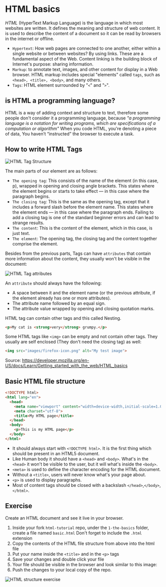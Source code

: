 # HTML basics

*HTML* (HyperText Markup Language) is the language in which most websites are written. It defines the meaning and structure of web content. It is used to describe the content of a document so it can be read by browsers in the internet or offline.

* `Hypertext`: How web pages are connected to one another, either within a single website or between websites? By using links. These are a fundamental aspect of the Web. Content linking is the building block of Internet's purpose: sharing information.
* `Markup`: to annotate text, images, and other content for display in a Web browser. HTML markup includes special "elements" called `tags`, such as ```<head>, <title>, <body>```, and many others.
* `Tags`: HTML element surrounded by "`<`" and "`>`".

## is HTML a programming language?

HTML is a way of adding context and structure to text, therefore some people don't consider it a programming language, because _"a programming language is a notation for writing programs, which are specifications of a computation or algorithm"_ When you code HTML, you're denoting a piece of data, You haven’t “instructed” the browser to execute a task.

## How to write HTML Tags

![HTML Tag Structure](https://mdn.mozillademos.org/files/9347/grumpy-cat-small.png)

The main parts of our element are as follows:

* `The opening tag`: This consists of the name of the element (in this case, p), wrapped in opening and closing angle brackets. This states where the element begins or starts to take effect — in this case where the paragraph begins.
* `The closing tag`: This is the same as the opening tag, except that it includes a forward slash before the element name. This states where the element ends — in this case where the paragraph ends. Failing to add a closing tag is one of the standard beginner errors and can lead to strange results.
* `The content`: This is the content of the element, which in this case, is just text.
* `The element`: The opening tag, the closing tag and the content together comprise the element.

Besides from the previous parts, Tags can have `attributes` that contain more information about the content, they usually won't be visible in the document:

![HTML Tag attributes](https://mdn.mozillademos.org/files/9345/grumpy-cat-attribute-small.png)

An `attribute` should always have the following:

* A space between it and the element name (or the previous attribute, if the element already has one or more attributes).
* The attribute name followed by an equal sign.
* The attribute value wrapped by opening and closing quotation marks.

HTML tag can contain other tags and this called Nesting.

```html
<p>My cat is <strong>very</strong> grumpy.</p>
```

Some HTML tags like `<img>` can be empty and not contain other tags. They usually are self enclosed (They don't need the closing tag) as well:

```html
<img src="images/firefox-icon.png" alt="My test image">
```

Source: https://developer.mozilla.org/en-US/docs/Learn/Getting_started_with_the_web/HTML_basics


## Basic HTML file structure

```html
<!DOCTYPE html>
<html lang="en">
  <head>
    <meta name="viewport" content="width=device-width,initial-scale=1.0">
    <meta charset="utf-8">
    <title>My HTML page</title>
  </head>
  <body>
    <p>This is my HTML page</p>
  </body>
</html>
```

* It should always start with `<!DOCTYPE html>`. It is the first thing which should be present in an HTML5 document.
* Like Human body it should have a `<head>` and `<body>`. What's in the `<head>` it won't be visible to the user, but it will what's inside the `<body>`.
* `<meta>` is used to define the character encoding for the HTML document.
* Without a `<title>`, users will never know what's your page about.
* `<p>` is used to display paragraphs.
* Most of content tags should be closed with a backslash `</head>`,`</body>`,`</html>`.

## Exercise

Create an HTML document and see it live in your browser.

1. Inside your fork `html-tutorial` repo, under the `1-the-basics` folder, create a file named `basic.html` Don't forget to include the `.html` extension
2. Copy the contents of the HTML file structure from above into the html file
3. Put your name inside the `<title>` and in the `<p>` tags
4. Save your changes and double click your file
5. Your file should be visible in the browser and look similar to this image:
6. Push the changes to your local copy of the repo.

![HTML structure exercise](https://user-images.githubusercontent.com/61557537/79169746-d89c6400-7db2-11ea-80b4-940f70d8d235.png)
